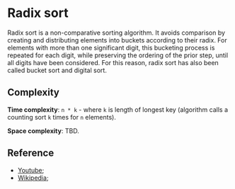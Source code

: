 # Radix sort

Radix sort is a non-comparative sorting algorithm. It avoids comparison by creating and distributing elements into buckets according to their radix. For elements with more than one significant digit, this bucketing process is repeated for each digit, while preserving the ordering of the prior step, until all digits have been considered. For this reason, radix sort has also been called bucket sort and digital sort.

## Complexity

**Time complexity**: `n * k` - where `k` is length of longest key (algorithm calls a counting sort `k` times for `n` elements).

**Space complexity**: TBD.

## Reference

- [Youtube](https://www.youtube.com/watch?v=Nz1KZXbghj8);
- [Wikipedia](https://en.wikipedia.org/wiki/Radix_sort);
